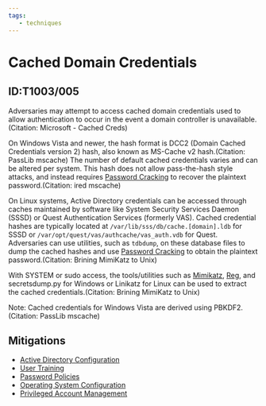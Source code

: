 ```yaml
---
tags:
   - techniques
---
```

# Cached Domain Credentials
## ID:T1003/005
Adversaries may attempt to access cached domain credentials used to allow authentication to occur in the event a domain controller is unavailable.(Citation: Microsoft - Cached Creds)

On Windows Vista and newer, the hash format is DCC2 (Domain Cached Credentials version 2) hash, also known as MS-Cache v2 hash.(Citation: PassLib mscache) The number of default cached credentials varies and can be altered per system. This hash does not allow pass-the-hash style attacks, and instead requires [Password Cracking](/mitre/techniques/T1110/002) to recover the plaintext password.(Citation: ired mscache)

On Linux systems, Active Directory credentials can be accessed through caches maintained by software like System Security Services Daemon (SSSD) or Quest Authentication Services (formerly VAS). Cached credential hashes are typically located at `/var/lib/sss/db/cache.[domain].ldb` for SSSD or `/var/opt/quest/vas/authcache/vas_auth.vdb` for Quest. Adversaries can use utilities, such as `tdbdump`, on these database files to dump the cached hashes and use [Password Cracking](/mitre/techniques/T1110/002) to obtain the plaintext password.(Citation: Brining MimiKatz to Unix) 

With SYSTEM or sudo access, the tools/utilities such as [Mimikatz](/mitre/software/S0002), [Reg](/mitre/software/S0075), and secretsdump.py for Windows or Linikatz for Linux can be used to extract the cached credentials.(Citation: Brining MimiKatz to Unix)

Note: Cached credentials for Windows Vista are derived using PBKDF2.(Citation: PassLib mscache)
## Mitigations
* [Active Directory Configuration](mitigations/M1015)
* [User Training](mitigations/M1017)
* [Password Policies](mitigations/M1027)
* [Operating System Configuration](mitigations/M1028)
* [Privileged Account Management](mitigations/M1026)
